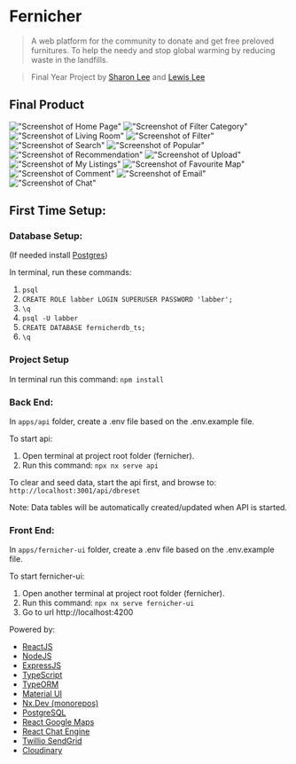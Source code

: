 # Fernicher

> A web platform for the community to donate and get free preloved furnitures. To help the needy and stop global warming by reducing waste in the landfills.

> Final Year Project by [Sharon Lee](https://github.com/sharonshlee) and [Lewis Lee](https://github.com/rexiah23)

## Final Product

!["Screenshot of Home Page"](/docs/1_home.png)
!["Screenshot of Filter Category"](/docs/2a_filter_category.png)
!["Screenshot of Living Room"](/docs/2b_living_room.png)
!["Screenshot of Filter"](/docs/3_filter.png)
!["Screenshot of Search"](/docs/4_search.png)
!["Screenshot of Popular"](/docs/5_popular.png)
!["Screenshot of Recommendation"](/docs/6_recommendation.png)
!["Screenshot of Upload"](/docs/7_upload.png)
!["Screenshot of My Listings"](/docs/8_my_listing.png)
!["Screenshot of Favourite Map"](/docs/9_favourite_map.png)
!["Screenshot of Comment"](/docs/10_comment.png)
!["Screenshot of Email"](/docs/11_email.png)
!["Screenshot of Chat"](/docs/12_chat.png)

## First Time Setup:

### Database Setup:

(If needed install [Postgres](https://www.postgresql.org/))

In terminal, run these commands:

1. `psql`
2. `CREATE ROLE labber LOGIN SUPERUSER PASSWORD 'labber';`
3. `\q`
4. `psql -U labber`
5. `CREATE DATABASE fernicherdb_ts;`
6. `\q`

### Project Setup

In terminal run this command: `npm install`

### Back End:

In `apps/api` folder, create a .env file based on the .env.example file.

To start api:

1. Open terminal at project root folder (fernicher).
2. Run this command: `npx nx serve api`

To clear and seed data, start the api first, and browse to: `http://localhost:3001/api/dbreset`

Note: Data tables will be automatically created/updated when API is started.

### Front End:

In `apps/fernicher-ui` folder, create a .env file based on the .env.example file.

To start fernicher-ui:

1. Open another terminal at project root folder (fernicher).
2. Run this command: `npx nx serve fernicher-ui`
3. Go to url http://localhost:4200

Powered by:

- [ReactJS](https://reactjs.org/)
- [NodeJS](https://nodejs.org/)
- [ExpressJS](http://expressjs.com/)
- [TypeScript](https://www.typescriptlang.org/)
- [TypeORM](https://typeorm.io/)
- [Material UI](https://mui.com/)
- [Nx.Dev (monorepos)](https://nx.dev/)
- [PostgreSQL](https://www.postgresql.org/)
- [React Google Maps](https://www.npmjs.com/package/react-google-maps)
- [React Chat Engine](https://chatengine.io/)
- [Twillio SendGrid](https://signup.sendgrid.com/)
- [Cloudinary](https://cloudinary.com/documentation/how_to_integrate_cloudinary)
